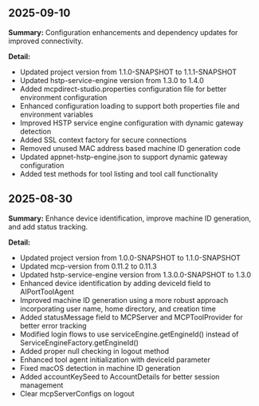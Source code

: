 ## 2025-09-10

**Summary:** Configuration enhancements and dependency updates for improved connectivity.

**Detail:**
- Updated project version from 1.1.0-SNAPSHOT to 1.1.1-SNAPSHOT
- Updated hstp-service-engine version from 1.3.0 to 1.4.0
- Added mcpdirect-studio.properties configuration file for better environment configuration
- Enhanced configuration loading to support both properties file and environment variables
- Improved HSTP service engine configuration with dynamic gateway detection
- Added SSL context factory for secure connections
- Removed unused MAC address based machine ID generation code
- Updated appnet-hstp-engine.json to support dynamic gateway configuration
- Added test methods for tool listing and tool call functionality

## 2025-08-30

**Summary:** Enhance device identification, improve machine ID generation, and add status tracking.

**Detail:**
- Updated project version from 1.0.0-SNAPSHOT to 1.1.0-SNAPSHOT
- Updated mcp-version from 0.11.2 to 0.11.3
- Updated hstp-service-engine version from 1.3.0.0-SNAPSHOT to 1.3.0
- Enhanced device identification by adding deviceId field to AIPortToolAgent
- Improved machine ID generation using a more robust approach incorporating user name, home directory, and creation time
- Added statusMessage field to MCPServer and MCPToolProvider for better error tracking
- Modified login flows to use serviceEngine.getEngineId() instead of ServiceEngineFactory.getEngineId()
- Added proper null checking in logout method
- Enhanced tool agent initialization with deviceId parameter
- Fixed macOS detection in machine ID generation
- Added accountKeySeed to AccountDetails for better session management
- Clear mcpServerConfigs on logout